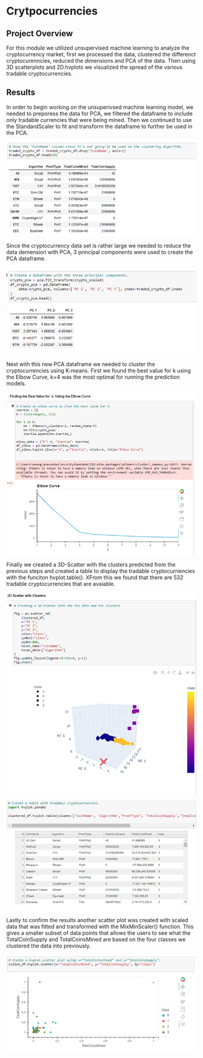 # Crytpocurrencies

## Project Overview
For this module we utilized unsupervised machine learning to analyze the cryptocurrency market, first we processed the data, clustered the differenct cryptocurenncies, reduced the dimensions and PCA of the data. Then using 3D scatterplots and 2D.hvplots we visualized the spread of the various tradable cryptocurrencies. 

## Results
In order to begin working on the unsuperivsed machine learning model, we needed to preporess the data for PCA, we filtered the dataframe to include only tradable currencies that were being mined. Then we continued to use the StandardScaler to fit and transform the dataframe to further be used in the PCA.

![tradable_crypto_df](https://github.com/vanessaneang/Crytpocurrencies/blob/main/Resources/traded_crypto_df.png)

Since the cryptocurrency data set is rather large we needed to reduce the data demension with PCA, 3 principal components were used to create the PCA dataframe.

![PCA_df](https://github.com/vanessaneang/Crytpocurrencies/blob/main/Resources/PCA_df.png)

Next with this new PCA dataframe we needed to cluster the cryptocurrencies using K-means. First we found the best value for k using the Elbow Curve, k=4 was the most optimal for running the prediction models.

![elbow_curve](https://github.com/vanessaneang/Crytpocurrencies/blob/main/Resources/elbow_curve.png)

Finally we created a 3D-Scatter with the clusters predicted from the previous steps and created a table to display the tradable cryptocurriencies with the funciton hvplot.table(). XFrom this we found that there are 532 tradable cryptocurrencies that are avaiable.

![3D_scatter](https://github.com/vanessaneang/Crytpocurrencies/blob/main/Resources/3D_scatter.png)

![hvplot_table](https://github.com/vanessaneang/Crytpocurrencies/blob/main/Resources/hvplot_table.png)

Lastly to confirm the results another scatter plot was created with scaled data that was fitted and transformed with the MixMinScaler() function. This gives a smaller subset of data points that allows the users to see what the TotalCoinSupply and TotalCoinsMined are based on the four classes we clustered the data into previously.

![hvplot_scatter](https://github.com/vanessaneang/Crytpocurrencies/blob/main/Resources/hvplot_scatter.png)

